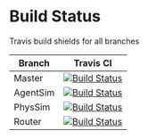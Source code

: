# Build Status

Travis build shields for all branches

| Branch		    | Travis CI 	|
| ------------- | ------------- |
| Master		    | [![Build Status](https://travis-ci.org/LBNL-UCB-STI/beam.svg?branch=master)](https://travis-ci.org/LBNL-UCB-STI/beam) |
| AgentSim	  	| [![Build Status](https://travis-ci.org/LBNL-UCB-STI/beam.svg?branch=agentsim)](https://travis-ci.org/LBNL-UCB-STI/beam) |
| PhysSim		    | [![Build Status](https://travis-ci.org/LBNL-UCB-STI/beam.svg?branch=physsim)](https://travis-ci.org/LBNL-UCB-STI/beam) |
| Router		    | [![Build Status](https://travis-ci.org/LBNL-UCB-STI/beam.svg?branch=router)](https://travis-ci.org/LBNL-UCB-STI/beam) |
